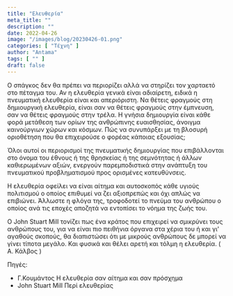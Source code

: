 ```yaml
---
title: "Ελευθερία"
meta_title: ""
description: ""
date: 2022-04-26
image: "/images/blog/20230426-01.png"
categories: [ "Τέχνη" ]
author: "Antama"
tags: [ "" ]
draft: false
---
```


Ο σπάγκος δεν θα πρέπει να περιορίζει αλλά να στηρίζει τον χαρταετό στο πέταγμα του.
Αν η ελευθερία γενικά είναι αδιαίρετη, ειδικά η πνευματική ελευθερία είναι και απεριόριστη. Να θέτεις φραγμούς στη
δημιουργική ελευθερία, είναι σαν να θέτεις φραγμούς στην έμπνευση, σαν να θέτεις φραγμούς στην τρέλα. Η γνήσια
δημιουργία είναι κάθε φορά μετάθεση των ορίων της ανθρώπινης ευαισθησίας, άνοιγμα καινούργιων χώρων και κόσμων. Πώς να
συνυπάρξει με τη βλοσυρή οριοθέτηση που θα επιχειρούσε ο φορέας κάποιας εξουσίας;

Όλοι αυτοί οι περιορισμοί της πνευματικής δημιουργίας που επιβάλλονται στο όνομα του έθνους ή της θρησκείας ή της
σεμνότητας ή άλλων καθιερωμένων αξιών, ενεργούν παρεμποδιστικά στην ανάπτυξη του πνευματικού προβληματισμού προς
ορισμένες κατευθύνσεις.

Η ελευθερία οφείλει να είναι αίτημα και αυτοσκοπός κάθε υγιούς πολιτισμού ο οποίος επιθυμεί να ζει αξιοπρεπώς και όχι
απλώς να επιβιώνει. Άλλωστε η φλόγα της, τροφοδοτεί το πνεύμα του ανθρώπου ο οποίος ανά τις εποχές αποζητά να εντοπίσει
το νόημα της ζωής του.

Ο John Stuart Mill τονίζει πως ένα κράτος που επιχειρεί να σμικρύνει τους ανθρώπους του, για να είναι πιο πειθήνια
όργανα στα χέρια του ή και γι' αγαθούς σκοπούς, θα διαπιστώσει ότι με μικρούς ανθρώπους δε μπορεί να γίνει τίποτα
μεγάλο.
Και φυσικά και θέλει αρετή και τόλμη η ελευθερία. ( Α. Κάλβος )

Πηγές:

- Γ.Κουμάντος Η ελευθερία σαν αίτημα και σαν πρόσχημα
- John Stuart Mill Περί ελευθερίας
